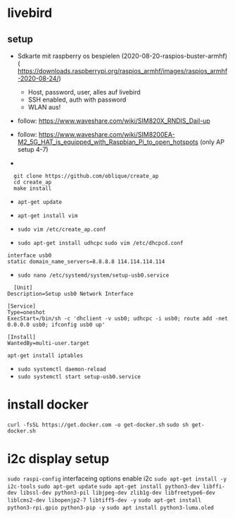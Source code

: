 # livebird

## setup

- Sdkarte mit raspberry os bespielen (2020-08-20-raspios-buster-armhf) ( https://downloads.raspberrypi.org/raspios_armhf/images/raspios_armhf-2020-08-24/)
  - Host, password, user, alles auf livebird
  - SSH enabled, auth with password
  - WLAN aus!

- follow: https://www.waveshare.com/wiki/SIM820X_RNDIS_Dail-up
- follow: https://www.waveshare.com/wiki/SIM8200EA-M2_5G_HAT_is_equipped_with_Raspbian_Pi_to_open_hotspots (only AP setup 4-7)
-
```
  git clone https://github.com/oblique/create_ap
  cd create_ap
  make install
```
- `apt-get update`
- `apt-get install vim`
- `sudo vim /etc/create_ap.conf`

- `sudo apt-get install udhcpc`
`sudo vim /etc/dhcpcd.conf`
```
interface usb0
static domain_name_servers=8.8.8.8 114.114.114.114
```

- `sudo nano /etc/systemd/system/setup-usb0.service`
```
  [Unit]
Description=Setup usb0 Network Interface

[Service]
Type=oneshot
ExecStart=/bin/sh -c 'dhclient -v usb0; udhcpc -i usb0; route add -net 0.0.0.0 usb0; ifconfig usb0 up'

[Install]
WantedBy=multi-user.target
```
`apt-get install iptables`
- `sudo systemctl daemon-reload`
- `sudo systemctl start setup-usb0.service`



# install docker
`curl -fsSL https://get.docker.com -o get-docker.sh`
`sudo sh get-docker.sh`


# i2c display setup

`sudo raspi-config`
interfaceing options
enable i2c
`sudo apt-get install -y i2c-tools`
`sudo apt-get update`
`sudo apt-get install python3-dev libffi-dev libssl-dev python3-pil libjpeg-dev zlib1g-dev libfreetype6-dev liblcms2-dev libopenjp2-7 libtiff5-dev -y`
`sudo apt-get install python3-rpi.gpio python3-pip -y`
`sudo apt install python3-luma.oled`







